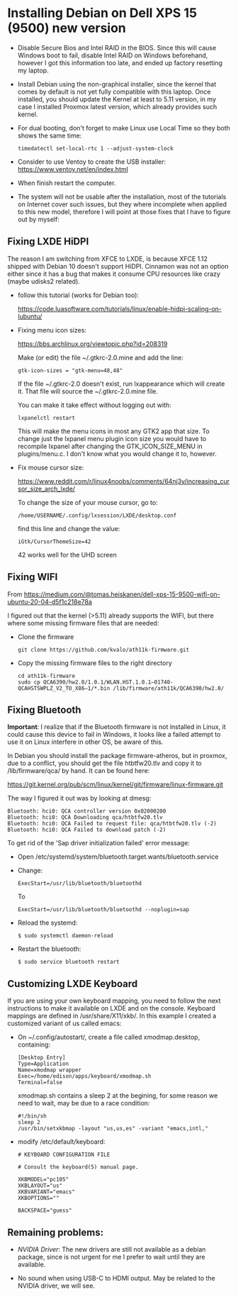 # Installing Debian on Dell XPS 15 (9500) new version

- Disable Secure Bios and Intel RAID in the BIOS.  Since this will cause Windows
  boot to fail, disable Intel RAID on Windows beforehand, however I got this
  information too late, and ended up factory resetting my laptop.

- Install Debian using the non-graphical installer, since the kernel that comes
  by default is not yet fully compatible with this laptop.  Once installed, you
  should update the Kernel at least to 5.11 version, in my case I installed
  Proxmox latest version, which already provides such kernel.
  
- For dual booting, don't forget to make Linux use Local Time so they both shows
  the same time:
  ```
  timedatectl set-local-rtc 1 --adjust-system-clock
  ```
  
- Consider to use Ventoy to create the USB installer:
  https://www.ventoy.net/en/index.html

- When finish restart the computer.

- The system will not be usable after the installation, most of the tutorials on
  Internet cover such issues, but they where incomplete when applied to this new
  model, therefore I will point at those fixes that I have to figure out by
  myself:

## Fixing LXDE HiDPI

The reason I am switching from XFCE to LXDE, is because XFCE 1.12 shipped with
Debian 10 doesn't support HiDPI. Cinnamon was not an option either since it has
a bug that makes it consume CPU resources like crazy (maybe udisks2 related).

- follow this tutorial (works for Debian too):

  https://code.luasoftware.com/tutorials/linux/enable-hidpi-scaling-on-lubuntu/

- Fixing menu icon sizes:

  https://bbs.archlinux.org/viewtopic.php?id=208319

  Make (or edit) the file ~/.gtkrc-2.0.mine and add the line:

  ```
  gtk-icon-sizes = "gtk-menu=48,48"
  ```

  If the file ~/.gtkrc-2.0 doesn't exist, run lxappearance which will create
  it. That file will source the ~/.gtkrc-2.0.mine file.

  You can make it take effect without logging out with:

  ```
  lxpanelctl restart
  ```

  This will make the menu icons in most any GTK2 app that size. To change just
  the lxpanel menu plugin icon size you would have to recompile lxpanel after
  changing the GTK_ICON_SIZE_MENU in plugins/menu.c. I don't know what you would
  change it to, however.

- Fix mouse cursor size: 

  https://www.reddit.com/r/linux4noobs/comments/64nj3y/increasing_cursor_size_arch_lxde/

  To change the size of your mouse cursor, go to:

  ```
  /home/USERNAME/.config/lxsession/LXDE/desktop.conf
  ```

  find this line and change the value:

  ```
  iGtk/CursorThemeSize=42
  ```

  42 works well for the UHD screen

## Fixing WIFI
  
  From https://medium.com/@tomas.heiskanen/dell-xps-15-9500-wifi-on-ubuntu-20-04-d5f1c218e78a

  I figured out that the kernel (>5.11) already supports the WIFI, but there
  where some missing firmware files that are needed:

  - Clone the firmware
    ```
    git clone https://github.com/kvalo/ath11k-firmware.git
    ```
    
  - Copy the missing firmware files to the right directory

    ```
    cd ath11k-firmware
    sudo cp QCA6390/hw2.0/1.0.1/WLAN.HST.1.0.1–01740-QCAHSTSWPLZ_V2_TO_X86–1/*.bin /lib/firmware/ath11k/QCA6390/hw2.0/
    ```
    
## Fixing Bluetooth

  **Important**: I realize that if the Bluetooth firmware is not installed in
  Linux, it could cause this device to fail in Windows, it looks like a failed
  attempt to use it on Linux interfere in other OS, be aware of this.

  In Debian you should install the package firmware-atheros, but in proxmox, due
  to a conflict, you should get the file htbtfw20.tlv and copy it to
  /lib/firmware/qca/ by hand.  It can be found here:

  https://git.kernel.org/pub/scm/linux/kernel/git/firmware/linux-firmware.git

  The way I figured it out was by looking at dmesg:

  ```
  Bluetooth: hci0: QCA controller version 0x02000200
  Bluetooth: hci0: QCA Downloading qca/htbtfw20.tlv
  Bluetooth: hci0: QCA Failed to request file: qca/htbtfw20.tlv (-2)
  Bluetooth: hci0: QCA Failed to download patch (-2)
  ```

To get rid of the 'Sap driver initialization failed' error message:

- Open /etc/systemd/system/bluetooth.target.wants/bluetooth.service

- Change:

  ```
  ExecStart=/usr/lib/bluetooth/bluetoothd
  ```

  To

  ```
  ExecStart=/usr/lib/bluetooth/bluetoothd --noplugin=sap
  ```

- Reload the systemd:
  ```
  $ sudo systemctl daemon-reload
  ```
- Restart the bluetooth:
  ```
  $ sudo service bluetooth restart
  ```

## Customizing LXDE Keyboard

  If you are using your own keyboard mapping, you need to follow the next
  instructions to make it available on LXDE and on the console. Keyboard
  mappings are defined in /usr/share/X11/xkb/. In this example I created a
  customized variant of us called emacs:

- On ~/.config/autostart/, create a file called xmodmap.desktop, containing:

  ```
  [Desktop Entry]
  Type=Application
  Name=xmodmap wrapper
  Exec=/home/edison/apps/keyboard/xmodmap.sh
  Terminal=false
  ```

  xmodmap.sh contains a sleep 2 at the begining, for some reason we need to
  wait, may be due to a race condition:

  ```
  #!/bin/sh
  sleep 2
  /usr/bin/setxkbmap -layout "us,us,es" -variant "emacs,intl,"
  ```

- modify /etc/default/keyboard:

  ```
  # KEYBOARD CONFIGURATION FILE

  # Consult the keyboard(5) manual page.

  XKBMODEL="pc105"
  XKBLAYOUT="us"
  XKBVARIANT="emacs"
  XKBOPTIONS=""

  BACKSPACE="guess"
  ```
  
## Remaining problems:

- *NVIDIA Driver*: The new drivers are still not available as a debian package,
  since is not urgent for me I prefer to wait until they are available.

- No sound when using USB-C to HDMI output. May be related to the NVIDIA driver,
  we will see.
